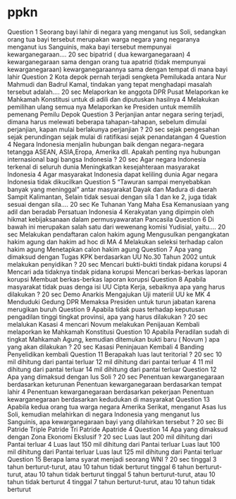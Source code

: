 # ppkn
Question 1
Seorang bayi lahir di negara yang menganut ius Soli, sedangkan orang tua bayi tersebut merupakan warga negara yang negaranya menganut ius Sanguinis, maka bayi tersebut mempunyai kewarganegaraan....
 20 sec
bipatrid ( dua kewarganegaraan) 4
kewarganegaraan sama dengan orang tua
apatrid (tidak mempunyai kewarganegaraan)
kewarganegaraannya sama dengan tempat di mana bayi lahir
Question 2
Kota depok pernah terjadi sengketa Pemilukada antara Nur Mahmudi dan Badrul Kamal, tindakan yang tepat menghadapi masalah tersebut adalah….
 20 sec
Melaporkan ke anggota DPR Pusat	
Melaporkan ke Mahkamah Konstitusi untuk di adili dan diputuskan hasilnya 4
Melakukan pemilihan ulang semua nya
Melaporkan ke Presiden untuk memilih pemenang Pemilu Depok
Question 3
Perjanjian antar negara sering terjadi, dimana harus melewati beberapa tahapan-tahapan, sebelum dimulai perjanjian, kapan mulai berlakunya perjanjian ?
 20 sec
sejak pengesahan
sejak perundingan
sejak mulai di ratifikasi
sejak penandatangan 4
Question 4
Negara Indonesia menjalin hubungan baik dengan negara-negara tetangga ASEAN, ASIA,Eropa, Amerika dll. Apakah penting nya hubungan internasional bagi bangsa Indonesia ?
 20 sec
Agar negara Indonesia terkenal di seluruh dunia
Meningkatkan kesejahteraan masyarakat Indonesia 4
Agar masyarakat Indonesia dapat keliling dunia
Agar negara Indonesia tidak dikucilkan
Question 5
“Tawuran sampai menyebabkan banyak yang meninggal” antar masyarakat Dayak dan Madura di daerah Sampit Kalimantan, Selain tidak sesuai dengan sila 1 dan ke 2, juga tidak sesuai dengan sila….
 20 sec
Ke Tuhanan Yang Maha Esa
Kemanusiaan yang adil dan beradab
Persatuan Indonesia 4
Kerakyatan yang dipimpin oleh hikmat kebijaksanaan dalam permusyawaratan Pancasila
Question 6
Di bawah ini merupakan salah satu dari wewenang komisi Yudisial, yaitu….
 20 sec
Melakukan pendaftaran calon hakim agung
Mengusulkan pengangkatan hakim agung dan hakim ad hoc di MA 4
Melakukan seleksi terhadap calon hakim agung
Menetapkan calon hakim agung
Question 7
Apa yang dimaksud dengan Tugas KPK berdasarkan UU No.30 Tahun 2002 untuk melakukan penyidikan ?
 20 sec
Mencari bukti-bukti tindak pidana korupsi 4
Mencari ada tidaknya tindak pidana korupsi
Mencari berkas-berkas laporan korupsi
Membuat berkas-berkas laporan korupsi
Question 8
Apabila masyarakat tidak puas denga isi UU Cipta Kerja, sebaiknya apa yang harus dilakukan ?
 20 sec
Demo Anarkis
Mengajukan Uji materiil UU ke MK 4
Menduduki Gedung DPR
Memaksa Presiden untuk turun jabatan karena merugikan buruh
Question 9
Apabila tidak puas terhadap keputusan pengadilan tinggi tingkat provinsi, apa yang harus dilakukan ?
 20 sec
melalukan Kasasi 4
mencari Novum
melakukan Penijauan Kembali
melaporkan ke Mahkamah Konstitusi
Question 10
Apabila Peradilan sudah di tingkat Mahkamah Agung, kemudian ditemukan bukti baru ( Novum ) apa yang akan dilakukan ?
 20 sec
Kasasi
Peninjauan Kembali 4
Banding
Penyelidikan kembali
Question 11
Berapakah luas laut teritorial ?
 20 sec
10 mil dihitung dari pantai terluar
12 mil dihitung dari pantai terluar 4
11 mil dihitung dari pantai terluar
14 mil dihitung dari pantai terluar
Question 12
Apa yang dimaksud dengan Ius Soli ?
 20 sec
Penentuan kewarganegaraan berdasarkan keturunan
Penentuan kewarganegaraan berdasarkan tempat lahir 4
Penentuan kewarganegaraan berdasarkan pekerjaan
Penentuan kewarganegaraan berdasarkan kedudukan di masyarakat
Question 13
Apabila kedua orang tua warga negara Amerika Serikat, menganut Asas Ius Soli, kemudian melahirkan di negara Indonesia yang menganut Ius Sanguinis, apa kewarganegaraan bayi yang dilahirkan tersebut ?
 20 sec
Bi Patride
Triple Patride
Tri Patride
Apatride 4
Question 14
Apa yang dimaksud dengan Zona Ekonomi Ekslusif ?
 20 sec
Luas laut 200 mil dihitung dari Pantai terluar 4
Luas laut 150 mil dihitung dari Pantai terluar
Luas laut 100 mil dihitung dari Pantai terluar
Luas laut 125 mil dihitung dari Pantai terluar
Question 15
Berapa lama syarat menjadi seorang WNI ?
 20 sec
tinggal 3 tahun berturut-turut, atau 10 tahun tidak berturut
tinggal 6 tahun berturut-turut, atau 10 tahun tidak berturut
tinggal 5 tahun berturut-turut, atau 10 tahun tidak berturut 4
tinggal 7 tahun berturut-turut, atau 10 tahun tidak berturut



